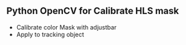 <h2> Python OpenCV for Calibrate HLS mask  </h2>
<ul>
  <li>Calibrate color Mask with adjustbar</li>
  <li>Apply to tracking object</li>